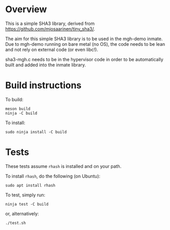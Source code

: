 # Overview

This is a simple SHA3 library, derived from
https://github.com/mjosaarinen/tiny_sha3/.

The aim for this simple SHA3 library is to be used in the mgh-demo inmate. Due
to mgh-demo running on bare metal (no OS), the code needs to be lean and not
rely on external code (or even libc!).

sha3-mgh.c needs to be in the hypervisor code in order to be automatically
built and added into the inmate library.


# Build instructions

To build:

    meson build
    ninja -C build

To install:

    sudo ninja install -C build

# Tests

These tests assume `rhash` is installed and on your path.

To install `rhash`, do the following (on Ubuntu):

    sudo apt install rhash

To test, simply run:

    ninja test -C build

or, alternatively:

    ./test.sh

